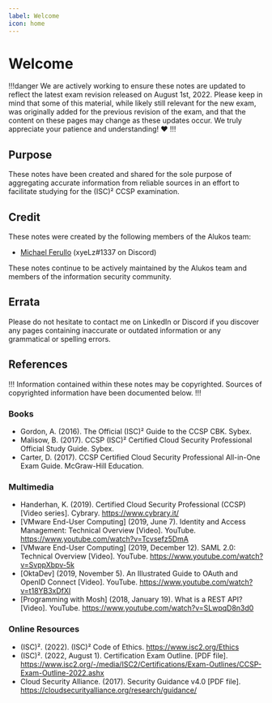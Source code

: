 ```yaml
---
label: Welcome
icon: home
---
```


# Welcome

!!!danger
We are actively working to ensure these notes are updated to reflect the latest exam revision released on August 1st, 2022. Please keep in mind that some of this material, while likely still relevant for the new exam, was originally added for the previous revision of the exam, and that the content on these pages may change as these updates occur. We truly appreciate your patience and understanding! :heart:
!!!

## Purpose

These notes have been created and shared for the sole purpose of aggregating accurate information from reliable sources in an effort to facilitate studying for the (ISC)² CCSP examination.

## Credit

These notes were created by the following members of the Alukos team:

- [Michael Ferullo](https://linkedin.com/mjferullo) (xyeLz#1337 on Discord)

These notes continue to be actively maintained by the Alukos team and members of the information security community.

## Errata

Please do not hesitate to contact me on LinkedIn or Discord if you discover any pages containing inaccurate or outdated information or any grammatical or spelling errors.

## References

!!!
Information contained within these notes may be copyrighted. Sources of copyrighted information have been documented below.
!!!

### Books

- Gordon, A. \(2016\). The Official \(ISC\)² Guide to the CCSP CBK. Sybex.
- Malisow, B. \(2017\). CCSP \(ISC\)² Certified Cloud Security Professional Official Study Guide. Sybex.
- Carter, D. \(2017\). CCSP Certified Cloud Security Professional All-in-One Exam Guide. McGraw-Hill Education.

### Multimedia

- Handerhan, K. \(2019\). Certified Cloud Security Professional (CCSP) \[Video series\]. Cybrary. https://www.cybrary.it/
- \[VMware End-User Computing\] \(2019, June 7\). Identity and Access Management: Technical Overview \[Video\]. YouTube. https://www.youtube.com/watch?v=Tcvsefz5DmA
- \[VMware End-User Computing\] \(2019, December 12\). SAML 2.0: Technical Overview \[Video\]. YouTube. https://www.youtube.com/watch?v=SvppXbpv-5k
- \[OktaDev\] \(2019, November 5\). An Illustrated Guide to OAuth and OpenID Connect  \[Video\]. YouTube. https://www.youtube.com/watch?v=t18YB3xDfXI
- \[Programming with Mosh\] \(2018, January 19\). What is a REST API? \[Video\]. YouTube. https://www.youtube.com/watch?v=SLwpqD8n3d0

### Online Resources

- (ISC)². \(2022\). (ISC)² Code of Ethics. https://www.isc2.org/Ethics
- (ISC)². \(2022, August 1\). Certification Exam Outline. \[PDF file\]. https://www.isc2.org/-/media/ISC2/Certifications/Exam-Outlines/CCSP-Exam-Outline-2022.ashx
- Cloud Security Alliance. \(2017\). Security Guidance v4.0 \[PDF file\]. https://cloudsecurityalliance.org/research/guidance/
